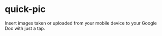 # quick-pic

Insert images taken or uploaded from your mobile device to your Google Doc with just a tap.

